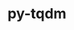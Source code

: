 ---
title: "py-tqdm"
layout: cache
categories: [package, v0.18.1]
meta: {"versions": ["4.62.3"], "compilers": ["gcc@=7.5.0"], "oss": ["ubuntu18.04"], "platforms": ["linux"], "targets": ["x86_64"], "stacks": ["e4s", "root"], "num_specs": 1, "num_specs_by_stack": {"e4s": 1, "root": 1}}
spec_details: [{"hash": "uizgkyfclavf2iyv3rhhirrs5lxnnq4q", "compiler": "gcc@=7.5.0", "versions": ["4.62.3"], "os": "ubuntu18.04", "platform": "linux", "target": "x86_64", "variants": ["~notebook", "~telegram"], "stacks": ["e4s", "root"], "size": "-", "tarball": "https://binaries.spack.io/v0.18.1/build_cache/linux-ubuntu18.04-x86_64/gcc-7.5.0/py-tqdm-4.62.3/linux-ubuntu18.04-x86_64-gcc-7.5.0-py-tqdm-4.62.3-uizgkyfclavf2iyv3rhhirrs5lxnnq4q.spack"}]
---